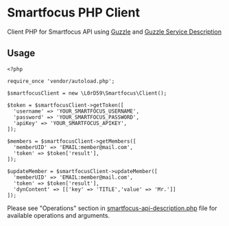 Smartfocus PHP Client
==================

Client PHP for Smartfocus API using [Guzzle](https://github.com/guzzle/guzzle) and [Guzzle Service Description](https://github.com/guzzle/guzzle-services)

Usage
---------------
```
<?php

require_once 'vendor/autoload.php';

$smartfocusClient = new \L0rD59\Smartfocus\Client();

$token = $smartfocusClient->getToken([
  'username' => 'YOUR_SMARTFOCUS_USERNAME',
  'password' => 'YOUR_SMARTFOCUS_PASSWORD',
  'apiKey' => 'YOUR_SMARTFOCUS_APIKEY',
]);

$members = $smartfocusClient->getMembers([
  'memberUID' => 'EMAIL:member@mail.com',
  'token' => $token['result'],
]);

$updateMember = $smartfocusClient->updateMember([
  'memberUID' => 'EMAIL:member@mail.com',
  'token' => $token['result'],
  'dynContent' => [['key' => 'TITLE','value' => 'Mr.']]
]);
```

Please see "Operations" section in [smartfocus-api-description.php](src/resources/smartfocus-api-description.php) file for available operations and arguments.
